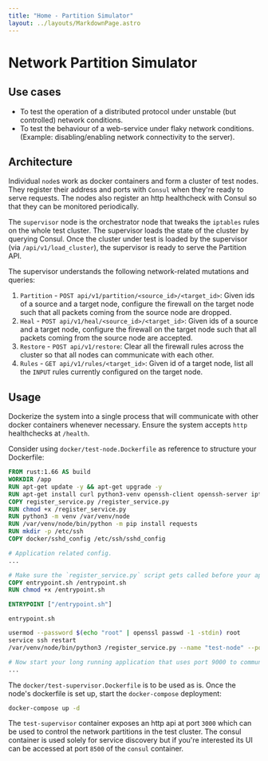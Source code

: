 ```yaml
---
title: "Home - Partition Simulator"
layout: ../layouts/MarkdownPage.astro
---
```


# Network Partition Simulator


## Use cases
- To test the operation of a distributed protocol under unstable (but controlled) network conditions.
- To test the behaviour of a web-service under flaky network conditions. (Example: disabling/enabling network connectivity to the server).

## Architecture

Individual `node`s work as docker containers and form a cluster of test nodes. They register their address and ports with `Consul` when they're ready
to serve requests. The nodes also register an http healthcheck with Consul so that they can be monitored periodically.

The `supervisor` node is the orchestrator node that tweaks the `iptables` rules on the whole test cluster. The supervisor loads the state of the cluster
by querying Consul. Once the cluster under test is loaded by the supervisor (via `/api/v1/load_cluster`), the supervisor is ready to serve the Partition API.

The supervisor understands the following network-related mutations and queries:

1. `Partition` - `POST api/v1/partition/<source_id>/<target_id>`: Given ids of a source and a target node, configure the firewall on the target node such that all packets coming from the source node are dropped.
2. `Heal` - `POST api/v1/heal/<source_id>/<target_id>`: Given ids of a source and a target node, configure the firewall on the target node such that all packets coming from the source node are accepted.
3. `Restore` - `POST api/v1/restore`: Clear all the firewall rules across the cluster so that all nodes can communicate with each other.
4. `Rules` - `GET api/v1/rules/<target_id>`: Given id of a target node, list all the `INPUT` rules currently configured on the target node.

## Usage

Dockerize the system into a single process that will communicate with other docker containers whenever necessary. Ensure the system accepts `http` healthchecks at `/health`.

Consider using `docker/test-node.Dockerfile` as reference to structure your Dockerfile:

```Dockerfile
FROM rust:1.66 AS build
WORKDIR /app
RUN apt-get update -y && apt-get upgrade -y
RUN apt-get install curl python3-venv openssh-client openssh-server iptables sudo -y
COPY register_service.py /register_service.py
RUN chmod +x /register_service.py
RUN python3 -m venv /var/venv/node
RUN /var/venv/node/bin/python -m pip install requests
RUN mkdir -p /etc/ssh
COPY docker/sshd_config /etc/ssh/sshd_config

# Application related config.
...

# Make sure the `register_service.py` script gets called before your applications boots up.
COPY entrypoint.sh /entrypoint.sh
RUN chmod +x /entrypoint.sh

ENTRYPOINT ["/entrypoint.sh"]
```

`entrypoint.sh`

```sh
usermod --password $(echo "root" | openssl passwd -1 -stdin) root
service ssh restart
/var/venv/node/bin/python3 /register_service.py --name "test-node" --port 9000

# Now start your long running application that uses port 9000 to communicate with its peers.
...
```

The `docker/test-supervisor.Dockerfile` is to be used as is. Once the node's dockerfile is set up, start the `docker-compose` deployment:

```sh
docker-compose up -d
```

The `test-supervisor` container exposes an http api at port `3000` which can be used to control the network partitions in the test cluster.
The consul container is used solely for service discovery but if you're interested its UI can be accessed at port `8500` of the `consul` container.
